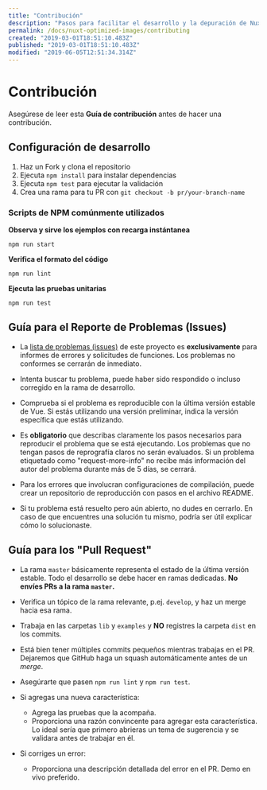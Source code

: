 ```yaml
---
title: "Contribución"
description: "Pasos para facilitar el desarrollo y la depuración de Nuxt Optimized Images."
permalink: /docs/nuxt-optimized-images/contributing
created: "2019-03-01T18:51:10.483Z"
published: "2019-03-01T18:51:10.483Z"
modified: "2019-06-05T12:51:34.314Z"
---
```


# Contribución

Asegúrese de leer esta **Guía de contribución** antes de hacer una contribución.

## Configuración de desarrollo

1. Haz un Fork y clona el repositorio
2. Ejecuta `npm install` para instalar dependencias
3. Ejecuta `npm test` para ejecutar la validación
4. Crea una rama para tu PR con `git checkout -b pr/your-branch-name`

### Scripts de NPM comúnmente utilizados

**Observa y sirve los ejemplos con recarga instántanea**

```shell
npm run start
```

**Verifica el formato del código**
```shell
npm run lint
```

**Ejecuta las pruebas unitarias**
```shell
npm run test
```

## Guía para el Reporte de Problemas (Issues)

- La [lista de problemas (issues)][issues-link] de este proyecto es **exclusivamente** para informes de errores y solicitudes de funciones. Los problemas no conformes se cerrarán de inmediato.

- Intenta buscar tu problema, puede haber sido respondido o incluso corregido en la rama de desarrollo.

- Comprueba si el problema es reproducible con la última versión estable de Vue. Si estás utilizando una versión preliminar, indica la versión específica que estás utilizando.

- Es **obligatorio** que describas claramente los pasos necesarios para reproducir el problema que se está ejecutando. Los problemas que no tengan pasos de reprografía claros no serán evaluados. Si un problema etiquetado como "request-more-info" no recibe más información del autor del problema durante más de 5 días, se cerrará.

- Para los errores que involucran configuraciones de compilación, puede crear un repositorio de reproducción con pasos en el archivo README.

- Si tu problema está resuelto pero aún abierto, no dudes en cerrarlo. En caso de que encuentres una solución tu mismo, podría ser útil explicar cómo lo solucionaste.

## Guía para los "Pull Request"

- La rama `master` básicamente representa el estado de la última versión estable. Todo el desarrollo se debe hacer en ramas dedicadas. **No envíes PRs a la rama `master`.**

- Verifica un tópico de la rama relevante, p.ej. `develop`, y haz un merge hacia esa rama.

- Trabaja en las carpetas `lib` y `examples` y **NO** registres la carpeta `dist` en los commits.

- Está bien tener múltiples commits pequeños mientras trabajas en el PR. Dejaremos que GitHub haga un squash automáticamente antes de un *merge*.

- Asegúrarte que pasen `npm run lint` y `npm run test`.

- Si agregas una nueva característica:
  - Agrega las pruebas que la acompaña.
  - Proporciona una razón convincente para agregar esta característica. Lo ideal sería que primero abrieras un tema de sugerencia y se validara antes de trabajar en él.

- Si corriges un error:
  - Proporciona una descripción detallada del error en el PR. Demo en vivo preferido.

[issues-link]: https://github.com/bazzite/nuxt-optimized-images/issues
